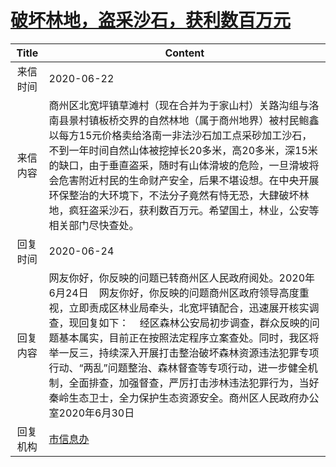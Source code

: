 # <a href="http://www.shangluo.gov.cn/zmhd/ldxxxx.jsp?urltype=leadermail.LeaderMailContentUrl&wbtreeid=1112&leadermailid=6075">破坏林地，盗采沙石，获利数百万元</a>
| Title |                                                                                                                                Content                                                                                                                                 |
|:-----:|------------------------------------------------------------------------------------------------------------------------------------------------------------------------------------------------------------------------------------------------------------------------|
| 来信时间  | 2020-06-22                                                                                                                                                                                                                                                             |
| 来信内容  | 商州区北宽坪镇草滩村（现在合并为于家山村）关路沟组与洛南县景村镇板桥交界的自然林地（属于商州地界）被村民鲍鑫以每方15元价格卖给洛南一非法沙石加工点采砂加工沙石，不到一年时间自然山体被挖掉长20多米，高20多米，深15米的缺口，由于垂直盗采，随时有山体滑坡的危险，一旦滑坡将会危害附近村民的生命财产安全，后果不堪设想。在中央开展环保整治的大环境下，不法分子竟然有恃无恐，大肆破坏林地，疯狂盗采沙石，获利数百万元。希望国土，林业，公安等相关部门尽快查处。                                     |
| 回复时间  | 2020-06-24                                                                                                                                                                                                                                                             |
| 回复内容  | 网友你好，你反映的问题已转商州区人民政府阅处。2020年6月24日    网友你好，你反映的问题商州区政府领导高度重视，立即责成区林业局牵头，北宽坪镇配合，迅速展开核实调查，现回复如下：    经区森林公安局初步调查，群众反映的问题基本属实，目前正在按照法定程序立案查处。同时，我区将举一反三，持续深入开展打击整治破坏森林资源违法犯罪专项行动、“两乱”问题整治、森林督查等专项行动，进一步健全机制，全面排查，加强督查，严厉打击涉林违法犯罪行为，当好秦岭生态卫士，全力保护生态资源安全。商州区人民政府办公室2020年6月30日 |
| 回复机构  | <a href="../../categories/agencies/市信息办.md">市信息办</a>                                                                                                                                                                                                                     |